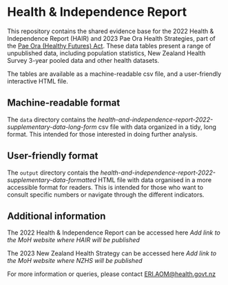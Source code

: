 # Health & Independence Report

This repository contains the shared evidence base for the 2022 Health & Independence Report (HAIR) and 2023 Pae Ora Health Strategies, part of the [Pae Ora (Healthy Futures) Act](https://www.legislation.govt.nz/act/public/2022/0030/latest/versions.aspx). These data tables present a range of unpublished data, including population statistics, New Zealand Health Survey 3-year pooled data and other health datasets.

The tables are available as a machine-readable csv file, and a user-friendly interactive HTML file.

## Machine-readable format

The `data` directory contains the _health-and-independence-report-2022-supplementary-data-long-form_ csv file with data organized in a tidy, long format. This intended for those interested in doing further analysis.

## User-friendly format

The `output` directory contais the _health-and-independence-report-2022-supplementary-data-formatted_ HTML file with data organised in a more accessible format for readers. This is intended for those who want to consult specific numbers or navigate through the different indicators.

## Additional information

The 2022 Health & Independence Report can be accessed here *Add link to the MoH website where HAIR will be published*

The 2023 New Zealand Health Strategy can be accessed here *Add link to the MoH website where NZHS will be published*

For more information or queries, please contact ERI.AOM@health.govt.nz
